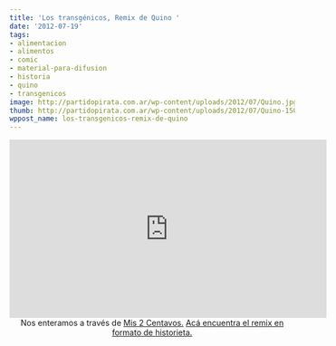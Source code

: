 ```yaml
---
title: 'Los transgénicos, Remix de Quino '
date: '2012-07-19'
tags:
- alimentacion
- alimentos
- comic
- material-para-difusion
- historia
- quino
- transgenicos
image: http://partidopirata.com.ar/wp-content/uploads/2012/07/Quino.jpg
thumb: http://partidopirata.com.ar/wp-content/uploads/2012/07/Quino-150x150.jpg
wppost_name: los-transgenicos-remix-de-quino
---
```


<center>
<iframe src="http://www.youtube.com/embed/uoyY-Fg-gf0" frameborder="0" width="560" height="315"></iframe>
Nos enteramos a través de <a href="https://twitter.com/mis2centavos" target="_blank">Mis 2 Centavos.</a>
<a href="http://partidopirata.com.ar/5342/explicacion-del-modelo-transgenico-remix-de-quino">Acá encuentra el remix en formato de historieta.</a></center>

